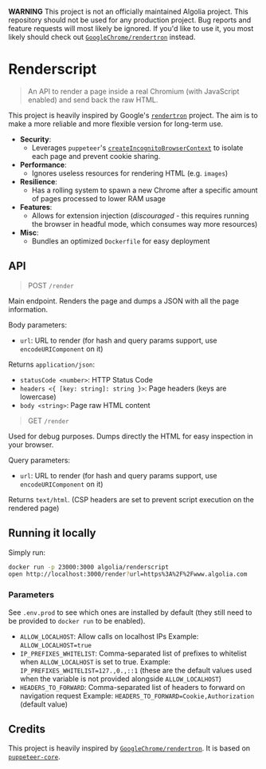 **WARNING**
This project is not an officially maintained Algolia project.
This repository should not be used for any production project.
Bug reports and feature requests will most likely be ignored.
If you'd like to use it, you most likely should check out [`GoogleChrome/rendertron`](https://github.com/GoogleChrome/rendertron) instead.

# Renderscript

> An API to render a page inside a real Chromium (with JavaScript enabled) and send back the raw HTML.

This project is heavily inspired by Google's [`rendertron`](https://github.com/GoogleChrome/rendertron) project.
The aim is to make a more reliable and more flexible version for long-term use.

* **Security**:
  * Leverages `puppeteer`'s [`createIncognitoBrowserContext`](https://github.com/GoogleChrome/puppeteer/blob/master/docs/api.md#browsercreateincognitobrowsercontext) to isolate each page and prevent cookie sharing.
* **Performance**:
  * Ignores useless resources for rendering HTML (e.g. `images`)
* **Resilience**:
  * Has a rolling system to spawn a new Chrome after a specific amount of pages processed to lower RAM usage
* **Features**:
  * Allows for extension injection (*discouraged* - this requires running the browser in headful mode, which consumes way more resources)
* **Misc**:
  * Bundles an optimized `Dockerfile` for easy deployment

## API

> POST `/render`

Main endpoint. Renders the page and dumps a JSON with all the page information.

Body parameters:

- `url`: URL to render (for hash and query params support, use `encodeURIComponent` on it)

Returns `application/json`:

- `statusCode <number>`: HTTP Status Code
- `headers <{ [key: string]: string }>`: Page headers (keys are lowercase)
- `body <string>`: Page raw HTML content

> GET `/render`

Used for debug purposes. Dumps directly the HTML for easy inspection in your browser.

Query parameters:

- `url`: URL to render (for hash and query params support, use `encodeURIComponent` on it)

Returns `text/html`.
(CSP headers are set to prevent script execution on the rendered page)

## Running it locally

Simply run:

```sh
docker run -p 23000:3000 algolia/renderscript
open http://localhost:3000/render?url=https%3A%2F%2Fwww.algolia.com
```

### Parameters

See `.env.prod` to see which ones are installed by default (they still need to be provided to `docker run` to be enabled).

- `ALLOW_LOCALHOST`: Allow calls on localhost IPs
  Example: `ALLOW_LOCALHOST=true`
- `IP_PREFIXES_WHITELIST`: Comma-separated list of prefixes to whitelist when `ALLOW_LOCALHOST` is set to true.
  Example: `IP_PREFIXES_WHITELIST=127.,0.,::1` (these are the default values used when the variable is not provided alongside `ALLOW_LOCALHOST`)
- `HEADERS_TO_FORWARD`: Comma-separated list of headers to forward on navigation request
  Example: `HEADERS_TO_FORWARD=Cookie,Authorization` (default value)

## Credits

This project is heavily inspired by [`GoogleChrome/rendertron`](https://github.com/GoogleChrome/rendertron).
It is based on [`puppeteer-core`](https://github.com/GoogleChrome/puppeteer).
